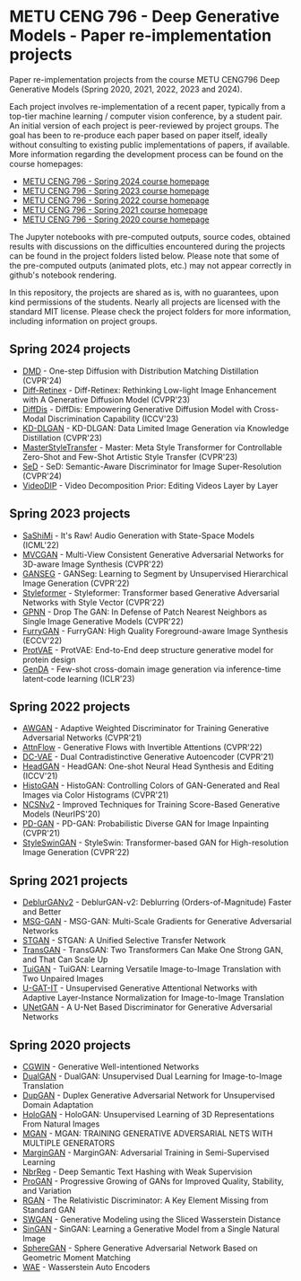 METU CENG 796 - Deep Generative Models - Paper re-implementation projects 
=========================================================================

Paper re-implementation projects from the course METU CENG796 Deep Generative Models (Spring 2020, 2021, 2022, 2023 and 2024).

Each project involves re-implementation of a recent paper, typically from a top-tier machine
learning / computer vision conference, by a student pair. An initial version of each
project is peer-reviewed by project groups. The goal has been to re-produce each paper based on
paper itself, ideally without consulting to existing public implementations of papers, if available.
More information regarding the development process can be found on the course homepages:
* [METU CENG 796 - Spring 2024 course homepage](https://user.ceng.metu.edu.tr/~gcinbis/courses/Spring24/CENG796/index.html)
* [METU CENG 796 - Spring 2023 course homepage](https://user.ceng.metu.edu.tr/~gcinbis/courses/Spring23/CENG796/index.html)
* [METU CENG 796 - Spring 2022 course homepage](https://user.ceng.metu.edu.tr/~gcinbis/courses/Spring22/CENG796/index.html)
* [METU CENG 796 - Spring 2021 course homepage](https://user.ceng.metu.edu.tr/~gcinbis/courses/Spring21/CENG796/index.html)
* [METU CENG 796 - Spring 2020 course homepage](https://user.ceng.metu.edu.tr/~gcinbis/courses/Spring20/CENG796/index.html)

The Jupyter notebooks with pre-computed outputs, source codes, obtained results with discussions on
the difficulties encountered during the projects can be found in the project folders listed below.
Please note that some of the pre-computed outputs (animated plots, etc.) may not appear correctly in
github's notebook rendering.

In this repository, the projects are shared as is, with no guarantees, upon kind permissions of the
students. Nearly all projects are licensed with the standard MIT license. Please check the project folders for more
information, including information on project groups.

## Spring 2024 projects
* [DMD](https://github.com/gcinbis/DeepGenerativeModels-2024-Spring-Projects/tree/main/DMD/) - One-step Diffusion with Distribution Matching Distillation (CVPR'24)
* [Diff-Retinex](https://github.com/gcinbis/DeepGenerativeModels-2024-Spring-Projects/tree/main/Diff-Retinex/) - Diff-Retinex: Rethinking Low-light Image Enhancement with A Generative Diffusion Model (CVPR'23)
* [DiffDis](https://github.com/gcinbis/DeepGenerativeModels-2024-Spring-Projects/tree/main/DiffDis/) - DiffDis: Empowering Generative Diffusion Model with Cross-Modal Discrimination Capability (ICCV'23)
* [KD-DLGAN](https://github.com/gcinbis/DeepGenerativeModels-2024-Spring-Projects/tree/main/KD-DLGAN/) - KD-DLGAN: Data Limited Image Generation via Knowledge Distillation (CVPR'23)
* [MasterStyleTransfer](https://github.com/gcinbis/DeepGenerativeModels-2024-Spring-Projects/tree/main/MasterStyleTransfer/) - Master: Meta Style Transformer for Controllable Zero-Shot and Few-Shot Artistic Style Transfer (CVPR'23)
* [SeD](https://github.com/gcinbis/DeepGenerativeModels-2024-Spring-Projects/tree/main/SeD/) - SeD: Semantic-Aware Discriminator for Image Super-Resolution (CVPR'24)
* [VideoDIP](https://github.com/gcinbis/DeepGenerativeModels-2024-Spring-Projects/tree/main/VideoDIP/) - Video Decomposition Prior: Editing Videos Layer by Layer

## Spring 2023 projects
* [SaShiMi](https://github.com/necrashter/SaShiMi-796) - It's Raw! Audio Generation with State-Space Models (ICML'22)
* [MVCGAN](https://github.com/gcinbis/DeepGenerativeModels-2023-Spring-Projects/tree/main/MVCGAN/) - Multi-View Consistent Generative Adversarial Networks for 3D-aware Image Synthesis (CVPR'22)
* [GANSEG](https://github.com/gcinbis/DeepGenerativeModels-2023-Spring-Projects/tree/main/GANSeg/) - GANSeg: Learning to Segment by Unsupervised Hierarchical Image Generation (CVPR'22)
* [Styleformer](https://github.com/gcinbis/DeepGenerativeModels-2023-Spring-Projects/tree/main/Styleformer/) - Styleformer: Transformer based Generative Adversarial Networks with Style Vector (CVPR'22)
* [GPNN](https://github.com/gcinbis/DeepGenerativeModels-2023-Spring-Projects/tree/main/GPNN/) -  Drop The GAN: In Defense of Patch Nearest Neighbors as Single Image Generative Models (CVPR'22)
* [FurryGAN](https://github.com/gcinbis/DeepGenerativeModels-2023-Spring-Projects/tree/main/FurryGAN/) - FurryGAN: High Quality Foreground-aware Image Synthesis (ECCV'22)
* [ProtVAE](https://github.com/ssyigitarslan/ProtVAE) - ProtVAE: End-to-End deep structure generative model for protein design
* [GenDA](https://github.com/erceguder/inference-time-latent-code-learning) - Few-shot cross-domain image generation via inference-time latent-code learning (ICLR'23)


## Spring 2022 projects

* [AWGAN](AWGAN/) - Adaptive Weighted Discriminator for Training Generative Adversarial Networks (CVPR'21)
* [AttnFlow](AttnFlow/) - Generative Flows with Invertible Attentions (CVPR'22)
* [DC-VAE](DC-VAE/) - Dual Contradistinctive Generative Autoencoder (CVPR'21)
* [HeadGAN](HeadGAN/) - HeadGAN: One-shot Neural Head Synthesis and Editing (ICCV'21)
* [HistoGAN](HistoGAN/) - HistoGAN: Controlling Colors of GAN-Generated and Real Images via Color Histograms (CVPR'21)
* [NCSNv2](NCSNv2/) - Improved Techniques for Training Score-Based Generative Models (NeurIPS'20)
* [PD-GAN](PD-GAN/) - PD-GAN: Probabilistic Diverse GAN for Image Inpainting (CVPR'21)
* [StyleSwinGAN](StyleSwinGAN/) - StyleSwin: Transformer-based GAN for High-resolution Image Generation (CVPR'22)

## Spring 2021 projects

* [DeblurGANv2](DeblurGANv2/) - DeblurGAN-v2: Deblurring (Orders-of-Magnitude) Faster and Better
* [MSG-GAN](MSG-GAN/) - MSG-GAN: Multi-Scale Gradients for Generative Adversarial Networks
* [STGAN](STGAN/) - STGAN: A Unified Selective Transfer Network
* [TransGAN](TransGAN/) - TransGAN: Two Transformers Can Make One Strong GAN, and That Can Scale Up
* [TuiGAN](TuiGAN/) - TuiGAN: Learning Versatile Image-to-Image Translation with Two Unpaired Images
* [U-GAT-IT](U-GAT-IT/) - Unsupervised Generative Attentional Networks with Adaptive Layer-Instance Normalization for Image-to-Image Translation
* [UNetGAN](UNetGAN/) - A U-Net Based Discriminator for Generative Adversarial Networks

## Spring 2020 projects

* [CGWIN](CGWIN/) - Generative Well-intentioned Networks
* [DualGAN](DualGAN/) - DualGAN: Unsupervised Dual Learning for Image-to-Image Translation
* [DupGAN](DupGAN/) - Duplex Generative Adversarial Network for Unsupervised Domain Adaptation
* [HoloGAN](HoloGAN/) - HoloGAN: Unsupervised Learning of 3D Representations From Natural Images
* [MGAN](MGAN/) - MGAN: TRAINING GENERATIVE ADVERSARIAL NETS WITH MULTIPLE GENERATORS
* [MarginGAN](MarginGAN/) - MarginGAN: Adversarial Training in Semi-Supervised Learning
* [NbrReg](NbrReg/) - Deep Semantic Text Hashing with Weak Supervision
* [ProGAN](ProGAN/) - Progressive Growing of GANs for Improved Quality, Stability, and Variation
* [RGAN](RGAN/) - The Relativistic Discriminator: A Key Element Missing from Standard GAN
* [SWGAN](SWGAN/) - Generative Modeling using the Sliced Wasserstein Distance
* [SinGAN](SinGAN/) - SinGAN: Learning a Generative Model from a Single Natural Image
* [SphereGAN](SphereGAN/) - Sphere Generative Adversarial Network Based on Geometric Moment Matching
* [WAE](WAE/) - Wasserstein Auto Encoders

